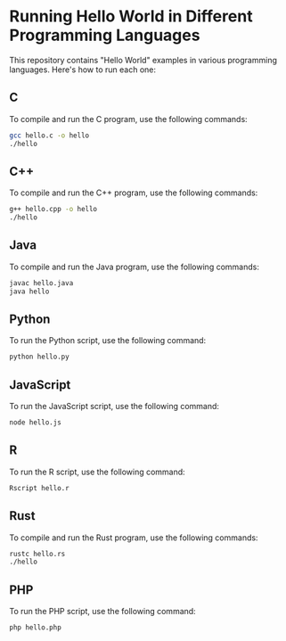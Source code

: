 # Running Hello World in Different Programming Languages

This repository contains "Hello World" examples in various programming languages. Here's how to run each one:

## C

To compile and run the C program, use the following commands:

```bash
gcc hello.c -o hello
./hello
```

## C++

To compile and run the C++ program, use the following commands:

```bash
g++ hello.cpp -o hello
./hello
```

## Java

To compile and run the Java program, use the following commands:

```bash
javac hello.java
java hello
```

## Python

To run the Python script, use the following command:

```bash
python hello.py
```

## JavaScript

To run the JavaScript script, use the following command:

```bash
node hello.js
```

## R

To run the R script, use the following command:

```bash
Rscript hello.r
```

## Rust

To compile and run the Rust program, use the following commands:

```bash
rustc hello.rs
./hello
```

## PHP

To run the PHP script, use the following command:

```bash
php hello.php
```
